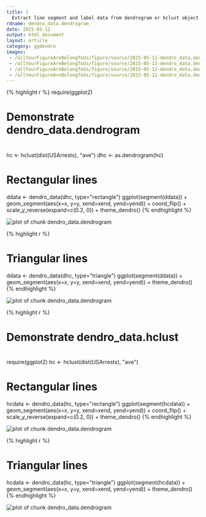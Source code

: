 ```yaml
---
title: |
  Extract line segment and label data from dendrogram or hclust object.
rdname: dendro_data.dendrogram
date: 2015-05-12
output: html_document
layout: article
category: ggdendro
images:
 - /allYourFigureAreBelongToUs/figure/source/2015-05-12-dendro_data.dendrogram//dendro_data.dendrogram-1.png
 - /allYourFigureAreBelongToUs/figure/source/2015-05-12-dendro_data.dendrogram//dendro_data.dendrogram-2.png
 - /allYourFigureAreBelongToUs/figure/source/2015-05-12-dendro_data.dendrogram//dendro_data.dendrogram-3.png
 - /allYourFigureAreBelongToUs/figure/source/2015-05-12-dendro_data.dendrogram//dendro_data.dendrogram-4.png
---
```





{% highlight r %}
require(ggplot2)
#
# Demonstrate dendro_data.dendrogram
#
hc <- hclust(dist(USArrests), "ave")
dhc <- as.dendrogram(hc)
# Rectangular lines
ddata <- dendro_data(dhc, type="rectangle")
ggplot(segment(ddata)) + geom_segment(aes(x=x, y=y, xend=xend, yend=yend)) +
		coord_flip() + scale_y_reverse(expand=c(0.2, 0)) + theme_dendro()
{% endhighlight %}

![plot of chunk dendro_data.dendrogram](/allYourFigureAreBelongToUs/figure/source/2015-05-12-dendro_data.dendrogram/dendro_data.dendrogram-1.png) 

{% highlight r %}
# Triangular lines
ddata <- dendro_data(dhc, type="triangle")
ggplot(segment(ddata)) + geom_segment(aes(x=x, y=y, xend=xend, yend=yend)) + theme_dendro()
{% endhighlight %}

![plot of chunk dendro_data.dendrogram](/allYourFigureAreBelongToUs/figure/source/2015-05-12-dendro_data.dendrogram/dendro_data.dendrogram-2.png) 

{% highlight r %}
#
# Demonstrate dendro_data.hclust
#
require(ggplot2)
hc <- hclust(dist(USArrests), "ave")
# Rectangular lines
hcdata <- dendro_data(hc, type="rectangle")
ggplot(segment(hcdata)) + geom_segment(aes(x=x, y=y, xend=xend, yend=yend)) +
   coord_flip() + scale_y_reverse(expand=c(0.2, 0)) + theme_dendro()
{% endhighlight %}

![plot of chunk dendro_data.dendrogram](/allYourFigureAreBelongToUs/figure/source/2015-05-12-dendro_data.dendrogram/dendro_data.dendrogram-3.png) 

{% highlight r %}
# Triangular lines
hcdata <- dendro_data(hc, type="triangle")
ggplot(segment(hcdata)) + geom_segment(aes(x=x, y=y, xend=xend, yend=yend)) +
  theme_dendro()
{% endhighlight %}

![plot of chunk dendro_data.dendrogram](/allYourFigureAreBelongToUs/figure/source/2015-05-12-dendro_data.dendrogram/dendro_data.dendrogram-4.png) 